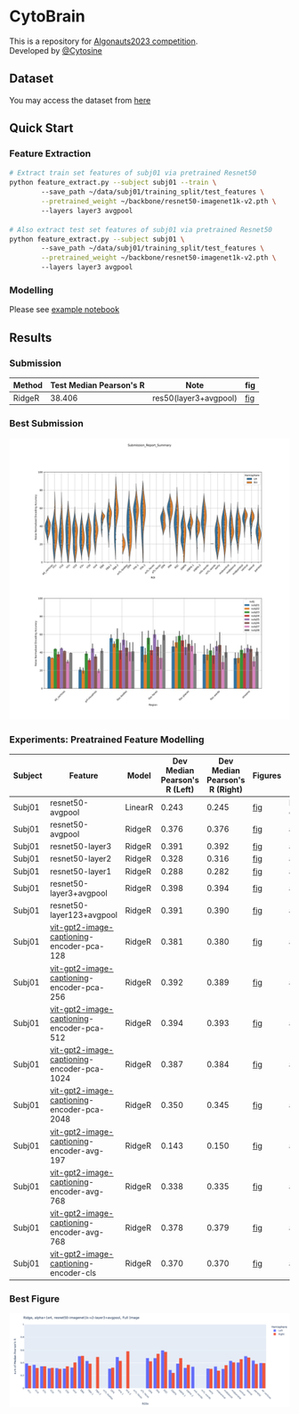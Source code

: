 # CytoBrain

This is a repository for [Algonauts2023 competition](http://algonauts.csail.mit.edu).  
Developed by [@Cytosine](https://github.com/Catosine)

## Dataset
You may access the dataset from [here](https://naturalscenesdataset.org)

## Quick Start
### Feature Extraction
```Bash
# Extract train set features of subj01 via pretrained Resnet50
python feature_extract.py --subject subj01 --train \ 
        --save_path ~/data/subj01/training_split/test_features \
        --pretrained_weight ~/backbone/resnet50-imagenet1k-v2.pth \ 
        --layers layer3 avgpool

# Also extract test set features of subj01 via pretrained Resnet50
python feature_extract.py --subject subj01 \ 
        --save_path ~/data/subj01/training_split/test_features \
        --pretrained_weight ~/backbone/resnet50-imagenet1k-v2.pth \ 
        --layers layer3 avgpool
```
### Modelling
Please see [example notebook](example.ipynb)

## Results
### Submission
| Method | Test Median Pearson's R | Note                  | fig |  
| ------ | ----------------------- | --------------------- | --- | 
| RidgeR | 38.406                  | res50(layer3+avgpool) | [fig](./img/Submission_Report_Summary.svg) |  

### Best Submission
![fig](./img/Submission_Report_Summary.svg)

### Experiments: Preatrained Feature Modelling
| Subject | Feature          | Model   | Dev Median Pearson's R (Left) | Dev Median Pearson's R (Right) | Figures                                           | Note     |  
| ------  | ---------------- | ------- | ----------------------------- | ------------------------------ | ------------------------------------------------- | -------- |  
| Subj01  | resnet50-avgpool | LinearR | 0.243                         | 0.245                          | [fig](./img/resnet/linear_regression_baseline/histogram_pearson_20230308144134.png) | baseline/random crop 256 |
| Subj01  | resnet50-avgpool | RidgeR  | 0.376                         | 0.376                          | [fig](./img/resnet/ridge_resnet50_full_img_alpha_2e4/histogram_pearson_20230309171821.png) | alpha=2e4 |
| Subj01  | resnet50-layer3  | RidgeR  | 0.391                         | 0.392                          | [fig](./img/resnet/ridge_resnet50_layer3_full_img_alpha_1e3/histogram_pearson_20230314103838.png) | alpha=1e3/avgpool |
| Subj01  | resnet50-layer2  | RidgeR  | 0.328                         | 0.316                          | [fig](./img/resnet/ridge_resnet50_layer2_full_img_alpha_1e2/histogram_pearson_20230314105409.png) | alpha=1e2/avgpool |
| Subj01  | resnet50-layer1  | RidgeR  | 0.288                         | 0.282                          | [fig](./img/resnet/ridge_resnet50_layer1_full_img_alpha_1e1/histogram_pearson_20230314110252.png) | alpha=1e1/avgpool |
| Subj01  | resnet50-layer3+avgpool | RidgeR  | 0.398                         | 0.394                          | [fig](./img/resnet/ridge_resnet50_layer3%2Bavgpool_full_img_alpha_1e4/histogram_pearson_20230314144609.png) | alpha=1e4 |
| Subj01  | resnet50-layer123+avgpool | RidgeR  | 0.391                         | 0.390                          | [fig](./img/resnet/ridge_resnet50_layer1234_img_alpha_1e3/histogram_pearson_20230314152330.png) | alpha=1e3 |
| Subj01  | [vit-gpt2-image-captioning](https://huggingface.co/nlpconnect/vit-gpt2-image-captioning)-encoder-pca-128 | RidgeR  | 0.381                         | 0.380                          | [fig](./img/ridge_vit-gpt2-image-captioning_encoder_128_alpha_1/histogram_pearson_20230403175416.png) | alpha=1 |
| Subj01  | [vit-gpt2-image-captioning](https://huggingface.co/nlpconnect/vit-gpt2-image-captioning)-encoder-pca-256 | RidgeR  | 0.392                         | 0.389                          | [fig](./img/ridge_vit-gpt2-image-captioning_encoder_256_alpha_1/histogram_pearson_20230403182146.png) | alpha=1 |
| Subj01  | [vit-gpt2-image-captioning](https://huggingface.co/nlpconnect/vit-gpt2-image-captioning)-encoder-pca-512 | RidgeR  | 0.394                         | 0.393                          | [fig](./img/ridge_vit-gpt2-image-captioning_encoder_512_alpha_1/histogram_pearson_20230403181928.png) | alpha=1 |
| Subj01  | [vit-gpt2-image-captioning](https://huggingface.co/nlpconnect/vit-gpt2-image-captioning)-encoder-pca-1024 | RidgeR  | 0.387                         | 0.384                          | [fig](./img/ridge_vit-gpt2-image-captioning_encoder_1024_alpha_1/histogram_pearson_20230403181126.png) | alpha=1 |
| Subj01  | [vit-gpt2-image-captioning](https://huggingface.co/nlpconnect/vit-gpt2-image-captioning)-encoder-pca-2048 | RidgeR  | 0.350                         | 0.345                          | [fig](./img/ridge_vit-gpt2-image-captioning_encoder_alpha_1e4/histogram_pearson_20230403153120.png) | alpha=1e4 |
| Subj01  | [vit-gpt2-image-captioning](https://huggingface.co/nlpconnect/vit-gpt2-image-captioning)-encoder-avg-197 | RidgeR  | 0.143                         | 0.150                          | [fig](./img/ridge_vit-gpt2-image-captioning_encoder_197_alpha_1/histogram_pearson_20230404153025.png) | alpha=1 |
| Subj01  | [vit-gpt2-image-captioning](https://huggingface.co/nlpconnect/vit-gpt2-image-captioning)-encoder-avg-768 | RidgeR  | 0.338                         | 0.335                          | [fig](./img/ridge_vit-gpt2-image-captioning_encoder_768_alpha_1/histogram_pearson_20230404152848.png) | alpha=1 |
| Subj01  | [vit-gpt2-image-captioning](https://huggingface.co/nlpconnect/vit-gpt2-image-captioning)-encoder-avg-768 | RidgeR  | 0.378                         | 0.379                          | [fig](./img/ridge_vit-gpt2-image-captioning_encoder_768_alpha_1e4/histogram_pearson_20230404154228.png) | alpha=1e4 |
| Subj01  | [vit-gpt2-image-captioning](https://huggingface.co/nlpconnect/vit-gpt2-image-captioning)-encoder-cls | RidgeR  | 0.370                         | 0.370                          | [fig](./img/ridge_vit-gpt2-image-captioning_encoder_cls_alpha_1e4/histogram_pearson_20230404162304.png) | alpha=1e4 |

### Best Figure
![fig](./img/resnet/ridge_resnet50_layer3%2Bavgpool_full_img_alpha_1e4/histogram_pearson_20230314144609.png)